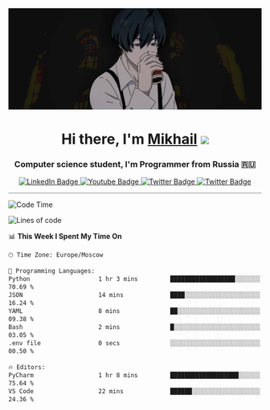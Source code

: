 <div>
  <div align="center">
    <img src="img/banner.jpg"/>
    <h1 align="center">Hi there, I'm <a href="https://github.com/Angeloffy" target="_blank">Mikhail</a> 
    <img src="https://github.com/blackcater/blackcater/raw/main/images/Hi.gif" height="32"/></h1>
  </div>

  <h3 align="center">Computer science student, I'm Programmer from Russia 🇷🇺</h3>
  <div id="badges" align="center">
    <a href="https://t.me/angeloffy">
      <img src="https://img.shields.io/badge/Telegram-2CA5E0?style=for-the-badge&logo=telegram&logoColor=white" alt="LinkedIn Badge"/>
    </a>
    <a href="https://www.youtube.com/channel/UCEL3-LeG0U1_2Ji9XXcPhkQ">
      <img src="https://img.shields.io/badge/YouTube-red?style=for-the-badge&logo=youtube&logoColor=white" alt="Youtube Badge"/>
    </a>
    <a href="mailto:angeloffy.work@gmail.com">
      <img src="https://img.shields.io/badge/Gmail-D14836?style=for-the-badge&logo=gmail&logoColor=white" alt="Twitter Badge"/>
    </a>
    <a href="https://discordapp.com/users/949624873649582121">
      <img src="https://img.shields.io/badge/Discord-7289DA?style=for-the-badge&logo=discord&logoColor=white" alt="Twitter Badge"/>
    </a>
</div>
 
 <hr style="height:1px; color:black; background-color:gray"> 
  
<!--START_SECTION:waka-->
![Code Time](http://img.shields.io/badge/Code%20Time-316%20hrs%2024%20mins-blue)

![Lines of code](https://img.shields.io/badge/From%20Hello%20World%20I%27ve%20Written-69.6%20thousand%20lines%20of%20code-blue)

📊 **This Week I Spent My Time On** 

```text
🕑︎ Time Zone: Europe/Moscow

💬 Programming Languages: 
Python                   1 hr 3 mins         ██████████████████░░░░░░░   70.69 % 
JSON                     14 mins             ████░░░░░░░░░░░░░░░░░░░░░   16.24 % 
YAML                     8 mins              ██░░░░░░░░░░░░░░░░░░░░░░░   09.38 % 
Bash                     2 mins              █░░░░░░░░░░░░░░░░░░░░░░░░   03.05 % 
.env file                0 secs              ░░░░░░░░░░░░░░░░░░░░░░░░░   00.50 % 

🔥 Editors: 
PyCharm                  1 hr 8 mins         ███████████████████░░░░░░   75.64 % 
VS Code                  22 mins             ██████░░░░░░░░░░░░░░░░░░░   24.36 % 
```


<!--END_SECTION:waka-->

